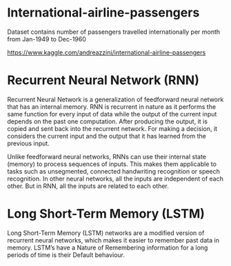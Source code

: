 # International-airline-passengers
Dataset contains number of passengers travelled internationally per month from Jan-1949 to Dec-1960

https://www.kaggle.com/andreazzini/international-airline-passengers

# Recurrent Neural Network (RNN)
Recurrent Neural Network is a generalization of feedforward neural network that has an internal memory. RNN is recurrent in nature as it performs the same function for every input of data while the output of the current input depends on the past one computation. After producing the output, it is copied and sent back into the recurrent network. For making a decision, it considers the current input and the output that it has learned from the previous input.

Unlike feedforward neural networks, RNNs can use their internal state (memory) to process sequences of inputs. This makes them applicable to tasks such as unsegmented, connected handwriting recognition or speech recognition. In other neural networks, all the inputs are independent of each other. But in RNN, all the inputs are related to each other.

# Long Short-Term Memory (LSTM)

Long Short-Term Memory (LSTM) networks are a modified version of recurrent neural networks, which makes it easier to remember past data in memory. LSTM’s have a Nature of Remembering information for a long periods of time is their Default behaviour. 

